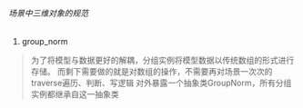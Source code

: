 ###### 场景中三维对象的规范
1. group_norm
> 为了将模型与数据更好的解耦，分组实例将模型数据以传统数组的形式进行存储。
> 而剩下需要做的就是对数组的操作，不需要再对场景一次次的traverse遍历、判断、写逻辑
> 对外暴露一个抽象类GroupNorm，所有分组实例都继承自这一抽象类